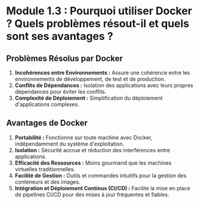 # Module 1.3 : Pourquoi utiliser Docker ? Quels problèmes résout-il et quels sont ses avantages ?

## Problèmes Résolus par Docker
1. **Incohérences entre Environnements :** Assure une cohérence entre les environnements de développement, de test et de production.
2. **Conflits de Dépendances :** Isolation des applications avec leurs propres dépendances pour éviter les conflits.
3. **Complexité de Déploiement :** Simplification du déploiement d'applications complexes.

## Avantages de Docker
1. **Portabilité :** Fonctionne sur toute machine avec Docker, indépendamment du système d'exploitation.
2. **Isolation :** Sécurité accrue et réduction des interférences entre applications.
3. **Efficacité des Ressources :** Moins gourmand que les machines virtuelles traditionnelles.
4. **Facilité de Gestion :** Outils et commandes intuitifs pour la gestion des conteneurs et des images.
5. **Intégration et Déploiement Continus (CI/CD) :** Facilite la mise en place de pipelines CI/CD pour des mises à jour fréquentes et fiables.
